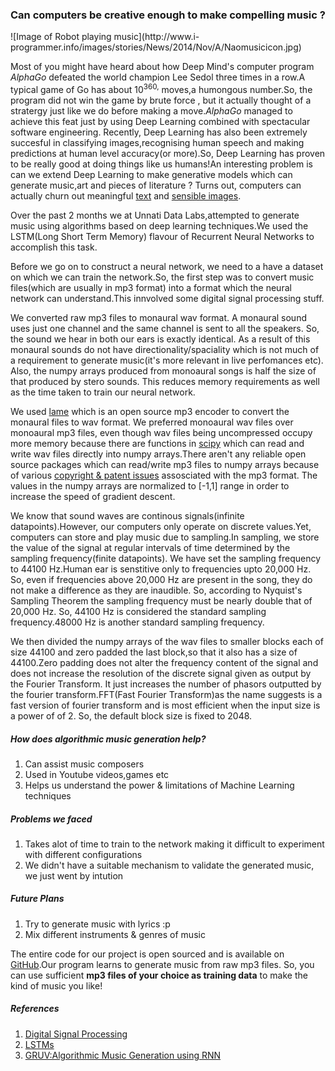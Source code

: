 <h3>Can computers be creative enough to make compelling music ?</h3>
![Image of Robot playing music](http://www.i-programmer.info/images/stories/News/2014/Nov/A/Naomusicicon.jpg)

Most of you might have heard about how Deep Mind's computer program *AlphaGo* defeated the world champion Lee Sedol three times in a row.A typical game of Go has about 10<sup>360,</sup> moves,a humongous number.So, the program did not win the game by brute force , but it actually thought of a stratergy just like we do before making a move.*AlphaGo* managed to achieve this feat just by using Deep Learning combined with spectacular software engineering.
Recently, Deep Learning has also been extremely succesful  in classifying images,recognising human speech and making predictions at human level accuracy(or more).So, Deep Learning has proven to be really good at doing things like us humans!An interesting problem is can we extend Deep Learning to make generative models which can generate music,art and pieces of literature ?
Turns out, computers can actually churn out meaningful <a href="http://karpathy.github.io/2015/05/21/rnn-effectiveness/">text</a> and <a href="https://research.googleblog.com/2015/06/inceptionism-going-deeper-into-neural.html">sensible images</a>.

Over the past 2 months we at Unnati Data Labs,attempted to generate music using algorithms based on deep learning techniques.We used the LSTM(Long Short Term Memory) flavour of Recurrent Neural Networks to accomplish this task.

<p>
 Before we go on to construct a neural network, we need to a have a dataset on which we can train the network.So, the first step was to convert music files(which are usually in mp3 format) into a format which the neural network can understand.This innvolved some digital signal processing stuff.
</p>

<p>
We converted raw mp3 files to monaural wav format.
A monaural sound uses just one channel and the same channel is sent to all the speakers. So, the sound we hear in both our ears is exactly identical. As a result of this monaural sounds do not have directionality/spaciality which is not much of a requirement to generate music(it's more relevant in live perfomances etc).
Also, the numpy arrays produced from monoaural songs is half the size of that produced by stero sounds. This reduces memory requirements as well as the time taken to train our neural network.
</p>

<p>
We used <a href="http://lame.sourceforge.net/">lame</a> which is an open source mp3 encoder to convert the monaural files to wav format.
We preferred monoaural wav files over monoaural mp3 files, even though wav files being uncompressed occupy more memory because there are functions in <a href="http://docs.scipy.org/doc/scipy-0.14.0/reference/generated/scipy.io.wavfile.read.html">scipy</a> which can read and write wav files directly into numpy arrays.There aren't any reliable open source packages which can read/write mp3 files to numpy arrays because of various <a href="https://github.com/scipy/scipy/issues/3536">copyright & patent issues</a> assosciated with the mp3 format.
The values in the numpy arrays are normalized to [-1,1] range in order to increase the speed of gradient descent.
</p>

<p>
We know that sound waves are continous signals(infinite datapoints).However, our computers only operate on discrete values.Yet, computers can store and play music due to sampling.In sampling, we store the value of the signal at regular intervals of time determined by the sampling frequency(finite datapoints).
We have set the sampling frequency to 44100 Hz.Human ear is senstitive only to frequencies upto 20,000 Hz. So, even if frequencies above 20,000 Hz are present in the song, they do not make a difference as they are inaudible. So, according to Nyquist's Sampling Theorem the sampling frequency must be nearly double that of 20,000 Hz. So, 44100 Hz is considered the standard sampling frequency.48000 Hz is another standard sampling frequency.


We then divided the numpy arrays of the wav files to smaller blocks each of size 44100 and zero padded the last block,so that it also has a size of 44100.Zero padding does not alter the frequency content of the signal and does not increase the resolution of the discrete signal given as output by the Fourier Transform. It just increases the number of phasors outputted by the fourier transform.FFT(Fast Fourier Transform)as the name suggests is a fast version of fourier transform and is most efficient when the input size is a power of of 2. So, the default block size is fixed to 2048.

 </p>

<h5>How does algorithmic music generation help?</h5>
<ol>
<li> Can assist music composers </li>

<li> Used in Youtube videos,games etc </li>

<li> Helps us understand the power & limitations of Machine Learning techniques</li>

</ol>

<h5>Problems we faced</h5>
<ol>
<li> Takes alot of time to train to the network making it difficult to experiment with different configurations</li>

<li> We didn't have a suitable mechanism to validate the  generated music, we just went by intution</li>

</ol>

<h5>Future Plans</h5>
<ol>

<li>Try to generate music with lyrics :p </li>

<li>Mix different instruments & genres of music</li>

</ol>

The entire code for our project is open sourced and is available on <a href="https://github.com/unnati-xyz/music-generation">GitHub</a>.Our program learns to generate music from raw mp3 files. So, you can use sufficient **mp3 files of your choice as training data** to make the kind of music you like!

<h5>References</h5>
<ol>
<li><a href="http://jackschaedler.github.io/circles-sines-signals/index.html">Digital Signal Processing</a>
<li><a href="http://colah.github.io/posts/2015-08-Understanding-LSTMs/">LSTMs</a>
<li><a href="https://cs224d.stanford.edu/reports/NayebiAran.pdf">GRUV:Algorithmic Music Generation using RNN</a>
</ol>
